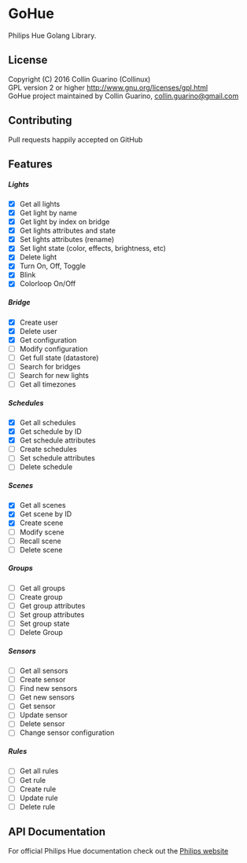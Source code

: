 # GoHue
Philips Hue Golang Library.

## License
Copyright (C) 2016 Collin Guarino (Collinux)  
GPL version 2 or higher http://www.gnu.org/licenses/gpl.html  
GoHue project maintained by Collin Guarino, collin.guarino@gmail.com

## Contributing  
Pull requests happily accepted on GitHub


## Features
##### Lights
- [x] Get all lights
- [x] Get light by name
- [x] Get light by index on bridge
- [x] Get lights attributes and state
- [x] Set lights attributes (rename)
- [x] Set light state (color, effects, brightness, etc)
- [x] Delete light
- [x] Turn On, Off, Toggle
- [x] Blink
- [x] Colorloop On/Off

##### Bridge
- [x] Create user
- [x] Delete user
- [x] Get configuration
- [ ] Modify configuration
- [ ] Get full state (datastore)
- [ ] Search for bridges
- [ ] Search for new lights
- [ ] Get all timezones

##### Schedules
- [x] Get all schedules
- [x] Get schedule by ID
- [x] Get schedule attributes
- [ ] Create schedules
- [ ] Set schedule attributes
- [ ] Delete schedule

##### Scenes
- [x] Get all scenes
- [x] Get scene by ID
- [x] Create scene
- [ ] Modify scene
- [ ] Recall scene
- [ ] Delete scene

##### Groups
- [ ] Get all groups
- [ ] Create group
- [ ] Get group attributes
- [ ] Set group attributes
- [ ] Set group state
- [ ] Delete Group

##### Sensors
- [ ] Get all sensors
- [ ] Create sensor
- [ ] Find new sensors
- [ ] Get new sensors
- [ ] Get sensor
- [ ] Update sensor
- [ ] Delete sensor
- [ ] Change sensor configuration

##### Rules
- [ ] Get all rules
- [ ] Get rule
- [ ] Create rule
- [ ] Update rule
- [ ] Delete rule

## API Documentation
For official Philips Hue documentation check out the [Philips website](http://www.developers.meethue.com/philips-hue-api)
